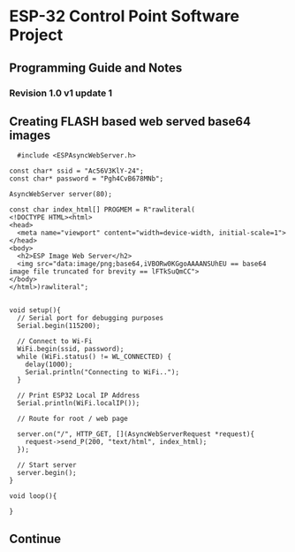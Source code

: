 <!--
## Welcome to GitHub Pages

You can use the [editor on GitHub](https://github.com/WilliamClark84405/williamclark84405.github.io/edit/main/README.md) to maintain and preview the content for your website in Markdown files.

Whenever you commit to this repository, GitHub Pages will run [Jekyll](https://jekyllrb.com/) to rebuild the pages in your site, from the content in your Markdown files.

### Markdown

Markdown is a lightweight and easy-to-use syntax for styling your writing. It includes conventions for

```markdown
Syntax highlighted code block

# Header 1
## Header 2
### Header 3

- Bulleted
- List

1. Numbered
2. List

**Bold** and _Italic_ and `Code` text

[Link](url) and ![Image](src)
```

For more details see [GitHub Flavored Markdown](https://guides.github.com/features/mastering-markdown/).

### Jekyll Themes

Your Pages site will use the layout and styles from the Jekyll theme you have selected in your [repository settings](https://github.com/WilliamClark84405/williamclark84405.github.io/settings/pages). The name of this theme is saved in the Jekyll `_config.yml` configuration file.

### Support or Contact

Having trouble with Pages? Check out our [documentation](https://docs.github.com/categories/github-pages-basics/) or [contact support](https://support.github.com/contact) and we’ll help you sort it out.
-->
# ESP-32 Control Point Software Project
## Programming Guide and Notes
### Revision 1.0 v1 update 1

## Creating FLASH based web served base64 images

```#include <WiFi.h>
  #include <ESPAsyncWebServer.h>

const char* ssid = "Ac56V3KlY-24";
const char* password = "Pgh4CvB678MNb";

AsyncWebServer server(80);

const char index_html[] PROGMEM = R"rawliteral(
<!DOCTYPE HTML><html>
<head>
  <meta name="viewport" content="width=device-width, initial-scale=1">
</head>
<body>
  <h2>ESP Image Web Server</h2>
  <img src="data:image/png;base64,iVBORw0KGgoAAAANSUhEU == base64 image file truncated for brevity == lFTkSuQmCC">
</body>  
</html>)rawliteral";


void setup(){
  // Serial port for debugging purposes
  Serial.begin(115200);
  
  // Connect to Wi-Fi
  WiFi.begin(ssid, password);
  while (WiFi.status() != WL_CONNECTED) {
    delay(1000);
    Serial.println("Connecting to WiFi..");
  }

  // Print ESP32 Local IP Address
  Serial.println(WiFi.localIP());

  // Route for root / web page

  server.on("/", HTTP_GET, [](AsyncWebServerRequest *request){
    request->send_P(200, "text/html", index_html);
  });

  // Start server
  server.begin();
}
 
void loop(){
  
}
```
## Continue
